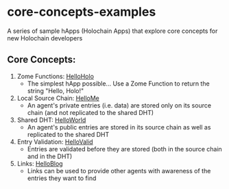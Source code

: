 # core-concepts-examples
A series of sample hApps (Holochain Apps) that explore core concepts for new Holochain developers

## Core Concepts:
1. Zome Functions: [HelloHolo](https://github.com/holochain/core-concepts-examples)
    - The simplest hApp possible... Use a Zome Function to return the string "Hello, Holo!"
1. Local Source Chain: [HelloMe](https://github.com/holochain/core-concepts-examples/tree/02-HelloMe)
    - An agent's private entries (i.e. data) are stored only on its source chain (and not replicated to the shared DHT)
1. Shared DHT: [HelloWorld](https://github.com/holochain/core-concepts-examples/tree/03-HelloWorld)
    - An agent's public entries are stored in its source chain as well as replicated to the shared DHT
1. Entry Validation: [HelloValid](https://github.com/holochain/core-concepts-examples/tree/04-HelloValid)
    - Entries are validated before they are stored (both in the source chain and in the DHT)
1. Links: [HelloBlog](https://github.com/holochain/core-concepts-examples/tree/05-HelloBlog)
    - Links can be used to provide other agents with awareness of the entries they want to find
